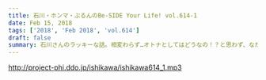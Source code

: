 ```yaml
---
title: 石川・ホンマ・ぶるんのBe-SIDE Your Life! vol.614-1
date: Feb 15, 2018
tags: ['2018', 'Feb 2018', 'vol.614']
draft: false
summary: 石川さんのラッキーな話。相変わらず…オトナとしてはどうなの！？と思わず、ながーい目で見て下さい。MIURA
---
```


http://project-phi.ddo.jp/ishikawa/ishikawa614_1.mp3
